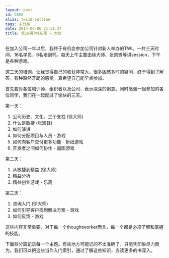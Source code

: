 ```yaml
---
layout: post
id: 2658
alias: twi18-outline
tags: 未分类
date: 2014-06-06 21:31:37
title: 第18期TWI记录 – 大纲
---
```


在加入公司一年以后，我终于有机会参加公司针对新人举办的TWI。一共三天时间，16名学员，6名培训师。每天上午主要由徐大师、张凯锋等讲session，下午是各种游戏。

这三天的培训，让我觉得自己的收获非常大，很多困惑多时的疑问，终于得到了解答，有种豁然开朗的感觉。真希望自己能早点参加。

首先要对各位培训师、组织者以及公司、表示深深的谢意。同时感谢一起参加的各位同学，我们在一起度过了愉快的三天。

第一天：

1.  公司历史、文化、三个支柱 (徐大师)
2.  什么是敏捷 (张凯锋)
3.  如何演讲
4.  如何分配项目与人员 - 游戏
5.  如何向客户交付更多功能 - 折纸游戏
6.  开发者之间如何协作 - 画图游戏

第二天：

1.  从敏捷到精益 (徐大师)
2.  精益分析
3.  精益创业游戏 - 乐高

第三天：

1.  咨询入门 (徐大师)
2.  如何引导客户找到解决方案 - 游戏
3.  如何反馈 - 游戏

这些内容非常重要，对于每一个thoughtworker而言，每一个都是必须了解和掌握的技能。

下面将分篇记录每一个主题。有些地方可能记的不太准确了，只能凭印象尽力而为。我们可以把这些当作入门索引，通过了解这些知识，去读更多的书深入。
